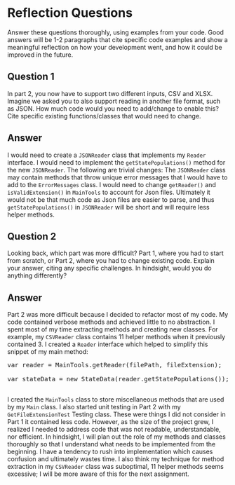 # Reflection Questions

Answer these questions thoroughly, using examples from your code. Good answers will be 1-2 paragraphs that cite specific code examples and show a meaningful reflection on how your development went, and how it could be improved in the future.

## Question 1

In part 2, you now have to support two different inputs, CSV and XLSX. Imagine we asked you to also support reading in another file format, such as JSON. How much code would you need to add/change to enable this? Cite specific existing functions/classes that would need to change.

## Answer

I would need to create a `JSONReader` class that implements my `Reader` interface.
I would need to implement the `getStatePopulations()` method for the new `JSONReader`.
The following are trivial changes:
The `JSONReader` class may contain methods that throw unique error messages that I would have
to add to the `ErrorMessages` class.
I would need to change `getReader()` and `isValidExtension()` in `MainTools` to account for
Json files.
Ultimately it would not be that much code as Json files are easier to parse, and thus 
`getStatePopulations()` in `JSONReader` will be short and will require less helper methods.



## Question 2

Looking back, which part was more difficult? Part 1, where you had to start from scratch, or Part 2, where you had to change existing code. Explain your answer, citing any specific challenges. In hindsight, would you do anything differently?

## Answer

Part 2 was more difficult because I decided to refactor most of my code.
My code contained verbose methods and achieved little to no abstraction.
I spent most of my time extracting methods and creating new classes.
For example, my `CSVReader` class contains 11 helper methods when it previously contained 3.
I created a `Reader` interface which helped to simplify this snippet of my main method:<br>
<pre>
var reader = MainTools.getReader(filePath, fileExtension);<br>
var stateData = new StateData(reader.getStatePopulations());<br>
</pre>
I created the `MainTools` class to store miscellaneous methods that are used by my 
`Main` class.
I also started unit testing in Part 2 with my `GetFileExtensionTest` Testing class.
These were things I did not consider in Part 1 it contained less code.
However, as the size of the project grew, I realized I needed to address code
that was not readable, understandable, nor efficient.
In hindsight, I will plan out the role of my methods and classes 
thoroughly so that I understand what needs to be implemented from the beginning.
I have a tendency to rush into implementation which causes confusion and ultimately wastes time.
I also think my technique for method extraction in my `CSVReader` class was suboptimal, 
11 helper methods seems excessive; I will be more aware of this for the next assignment.

